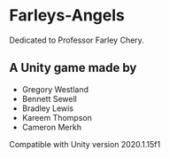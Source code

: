# Farleys-Angels

Dedicated to Professor Farley Chery.

## A Unity game made by
 * Gregory Westland
 * Bennett Sewell
 * Bradley Lewis
 * Kareem Thompson
 * Cameron Merkh
 
Compatible with Unity version 2020.1.15f1
